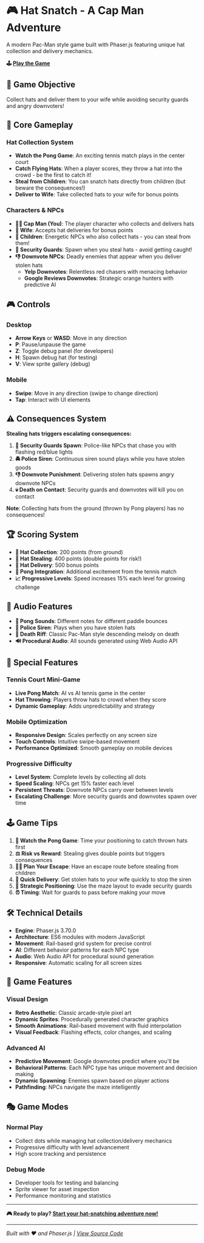 # 🎮 Hat Snatch - A Cap Man Adventure

A modern Pac-Man style game built with Phaser.js featuring unique hat collection and delivery mechanics.

**🕹️ [Play the Game](https://ragmondo.github.io/capman/)**

## 🎯 Game Objective

Collect hats and deliver them to your wife while avoiding security guards and angry downvoters!

## 🎾 Core Gameplay

### Hat Collection System
- **Watch the Pong Game**: An exciting tennis match plays in the center court
- **Catch Flying Hats**: When a player scores, they throw a hat into the crowd - be the first to catch it!
- **Steal from Children**: You can snatch hats directly from children (but beware the consequences!)
- **Deliver to Wife**: Take collected hats to your wife for bonus points

### Characters & NPCs
- **👨‍🎓 Cap Man (You)**: The player character who collects and delivers hats
- **👰 Wife**: Accepts hat deliveries for bonus points
- **👦 Children**: Energetic NPCs who also collect hats - you can steal from them!
- **👮 Security Guards**: Spawn when you steal hats - avoid getting caught!
- **👎 Downvote NPCs**: Deadly enemies that appear when you deliver stolen hats
  - **Yelp Downvotes**: Relentless red chasers with menacing behavior
  - **Google Reviews Downvotes**: Strategic orange hunters with predictive AI

## 🎮 Controls

### Desktop
- **Arrow Keys** or **WASD**: Move in any direction
- **P**: Pause/unpause the game
- **Z**: Toggle debug panel (for developers)
- **H**: Spawn debug hat (for testing)
- **V**: View sprite gallery (debug)

### Mobile
- **Swipe**: Move in any direction (swipe to change direction)
- **Tap**: Interact with UI elements

## ⚠️ Consequences System

**Stealing hats triggers escalating consequences:**

1. **🚨 Security Guards Spawn**: Police-like NPCs that chase you with flashing red/blue lights
2. **🚔 Police Siren**: Continuous siren sound plays while you have stolen goods
3. **👎 Downvote Punishment**: Delivering stolen hats spawns angry downvote NPCs
4. **💀 Death on Contact**: Security guards and downvotes will kill you on contact

**Note**: Collecting hats from the ground (thrown by Pong players) has no consequences!

## 🏆 Scoring System

- **🧢 Hat Collection**: 200 points (from ground)
- **🎯 Hat Stealing**: 400 points (double points for risk!)
- **💍 Hat Delivery**: 500 bonus points
- **🏓 Pong Integration**: Additional excitement from the tennis match
- **📈 Progressive Levels**: Speed increases 15% each level for growing challenge

## 🎵 Audio Features

- **🎾 Pong Sounds**: Different notes for different paddle bounces
- **🚨 Police Siren**: Plays when you have stolen hats
- **🎼 Death Riff**: Classic Pac-Man style descending melody on death
- **🔊 Procedural Audio**: All sounds generated using Web Audio API

## 🎪 Special Features

### Tennis Court Mini-Game
- **Live Pong Match**: AI vs AI tennis game in the center
- **Hat Throwing**: Players throw hats to crowd when they score
- **Dynamic Gameplay**: Adds unpredictability and strategy

### Mobile Optimization
- **Responsive Design**: Scales perfectly on any screen size
- **Touch Controls**: Intuitive swipe-based movement
- **Performance Optimized**: Smooth gameplay on mobile devices

### Progressive Difficulty
- **Level System**: Complete levels by collecting all dots
- **Speed Scaling**: NPCs get 15% faster each level
- **Persistent Threats**: Downvote NPCs carry over between levels
- **Escalating Challenge**: More security guards and downvotes spawn over time

## 🕹️ Game Tips

1. **👀 Watch the Pong Game**: Time your positioning to catch thrown hats first
2. **⚖️ Risk vs Reward**: Stealing gives double points but triggers consequences  
3. **🏃‍♂️ Plan Your Escape**: Have an escape route before stealing from children
4. **👰 Quick Delivery**: Get stolen hats to your wife quickly to stop the siren
5. **🎯 Strategic Positioning**: Use the maze layout to evade security guards
6. **⏰ Timing**: Wait for guards to pass before making your move

## 🛠️ Technical Details

- **Engine**: Phaser.js 3.70.0
- **Architecture**: ES6 modules with modern JavaScript
- **Movement**: Rail-based grid system for precise control
- **AI**: Different behavior patterns for each NPC type
- **Audio**: Web Audio API for procedural sound generation
- **Responsive**: Automatic scaling for all screen sizes

## 🎨 Game Features

### Visual Design
- **Retro Aesthetic**: Classic arcade-style pixel art
- **Dynamic Sprites**: Procedurally generated character graphics
- **Smooth Animations**: Rail-based movement with fluid interpolation
- **Visual Feedback**: Flashing effects, color changes, and scaling

### Advanced AI
- **Predictive Movement**: Google downvotes predict where you'll be
- **Behavioral Patterns**: Each NPC type has unique movement and decision making
- **Dynamic Spawning**: Enemies spawn based on player actions
- **Pathfinding**: NPCs navigate the maze intelligently

## 🎭 Game Modes

### Normal Play
- Collect dots while managing hat collection/delivery mechanics
- Progressive difficulty with level advancement
- High score tracking and persistence

### Debug Mode
- Developer tools for testing and balancing
- Sprite viewer for asset inspection
- Performance monitoring and statistics

---

**🎮 Ready to play? [Start your hat-snatching adventure now!](https://ragmondo.github.io/capman/)**

---

*Built with ❤️ and Phaser.js | [View Source Code](https://github.com/ragmondo/capman)*